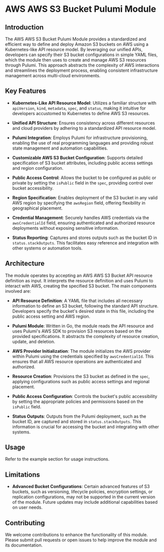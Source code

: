 # AWS AWS S3 Bucket Pulumi Module

## Introduction

The AWS AWS S3 Bucket Pulumi Module provides a standardized and efficient way to define and deploy Amazon S3 buckets on AWS using a Kubernetes-like API resource model. By leveraging our unified APIs, developers can specify their S3 bucket configurations in simple YAML files, which the module then uses to create and manage AWS S3 resources through Pulumi. This approach abstracts the complexity of AWS interactions and streamlines the deployment process, enabling consistent infrastructure management across multi-cloud environments.

## Key Features

- **Kubernetes-Like API Resource Model**: Utilizes a familiar structure with `apiVersion`, `kind`, `metadata`, `spec`, and `status`, making it intuitive for developers accustomed to Kubernetes to define AWS S3 resources.

- **Unified API Structure**: Ensures consistency across different resources and cloud providers by adhering to a standardized API resource model.

- **Pulumi Integration**: Employs Pulumi for infrastructure provisioning, enabling the use of real programming languages and providing robust state management and automation capabilities.

- **Customizable AWS S3 Bucket Configuration**: Supports detailed specification of S3 bucket attributes, including public access settings and region configuration.

- **Public Access Control**: Allows the bucket to be configured as public or private by setting the `isPublic` field in the `spec`, providing control over bucket accessibility.

- **Region Specification**: Enables deployment of the S3 bucket in any valid AWS region by specifying the `awsRegion` field, offering flexibility in geographical placement.

- **Credential Management**: Securely handles AWS credentials via the `awsCredentialId` field, ensuring authenticated and authorized resource deployments without exposing sensitive information.

- **Status Reporting**: Captures and stores outputs such as the bucket ID in `status.stackOutputs`. This facilitates easy reference and integration with other systems or automation tools.

## Architecture

The module operates by accepting an AWS AWS S3 Bucket API resource definition as input. It interprets the resource definition and uses Pulumi to interact with AWS, creating the specified S3 bucket. The main components involved are:

- **API Resource Definition**: A YAML file that includes all necessary information to define an S3 bucket, following the standard API structure. Developers specify the bucket's desired state in this file, including the public access setting and AWS region.

- **Pulumi Module**: Written in Go, the module reads the API resource and uses Pulumi's AWS SDK to provision S3 resources based on the provided specifications. It abstracts the complexity of resource creation, update, and deletion.

- **AWS Provider Initialization**: The module initializes the AWS provider within Pulumi using the credentials specified by `awsCredentialId`. This ensures that all AWS resource operations are authenticated and authorized.

- **Resource Creation**: Provisions the S3 bucket as defined in the `spec`, applying configurations such as public access settings and regional placement.

- **Public Access Configuration**: Controls the bucket's public accessibility by setting the appropriate policies and permissions based on the `isPublic` field.

- **Status Outputs**: Outputs from the Pulumi deployment, such as the bucket ID, are captured and stored in `status.stackOutputs`. This information is crucial for accessing the bucket and integrating with other systems.

## Usage

Refer to the example section for usage instructions.

## Limitations

- **Advanced Bucket Configurations**: Certain advanced features of S3 buckets, such as versioning, lifecycle policies, encryption settings, or replication configurations, may not be supported in the current version of the module. Future updates may include additional capabilities based on user needs.

## Contributing

We welcome contributions to enhance the functionality of this module. Please submit pull requests or open issues to help improve the module and its documentation.

